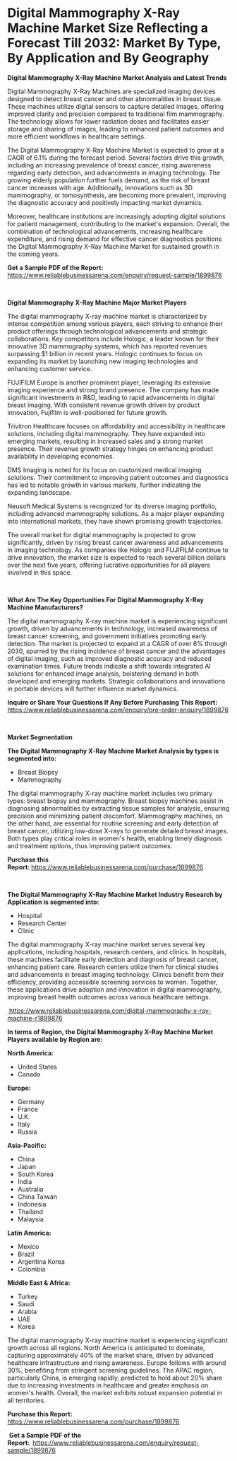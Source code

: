 <p><h1>Digital Mammography X-Ray Machine Market Size Reflecting a Forecast Till 2032: Market By Type, By Application and By Geography</h1></p><p><strong>Digital Mammography X-Ray Machine Market Analysis and Latest Trends</strong></p>
<p><p>Digital Mammography X-Ray Machines are specialized imaging devices designed to detect breast cancer and other abnormalities in breast tissue. These machines utilize digital sensors to capture detailed images, offering improved clarity and precision compared to traditional film mammography. The technology allows for lower radiation doses and facilitates easier storage and sharing of images, leading to enhanced patient outcomes and more efficient workflows in healthcare settings.</p><p>The Digital Mammography X-Ray Machine Market is expected to grow at a CAGR of 6.1% during the forecast period. Several factors drive this growth, including an increasing prevalence of breast cancer, rising awareness regarding early detection, and advancements in imaging technology. The growing elderly population further fuels demand, as the risk of breast cancer increases with age. Additionally, innovations such as 3D mammography, or tomosynthesis, are becoming more prevalent, improving the diagnostic accuracy and positively impacting market dynamics. </p><p>Moreover, healthcare institutions are increasingly adopting digital solutions for patient management, contributing to the market's expansion. Overall, the combination of technological advancements, increasing healthcare expenditure, and rising demand for effective cancer diagnostics positions the Digital Mammography X-Ray Machine Market for sustained growth in the coming years.</p></p>
<p><strong>Get a Sample PDF of the Report:&nbsp;</strong> <a href="https://www.reliablebusinessarena.com/enquiry/request-sample/1899876?utm_campaign=3520&utm_medium=2&utm_source=Github&utm_content=ia&utm_term=16042025&utm_id=digital-mammography-x-ray-machine">https://www.reliablebusinessarena.com/enquiry/request-sample/1899876</a></p>
<p>&nbsp;</p>
<p><strong>Digital Mammography X-Ray Machine Major Market Players</strong></p>
<p><p>The digital mammography X-ray machine market is characterized by intense competition among various players, each striving to enhance their product offerings through technological advancements and strategic collaborations. Key competitors include Hologic, a leader known for their innovative 3D mammography systems, which has reported revenues surpassing $1 billion in recent years. Hologic continues to focus on expanding its market by launching new imaging technologies and enhancing customer service.</p><p>FUJIFILM Europe is another prominent player, leveraging its extensive imaging experience and strong brand presence. The company has made significant investments in R&D, leading to rapid advancements in digital breast imaging. With consistent revenue growth driven by product innovation, Fujifilm is well-positioned for future growth.</p><p>Trivitron Healthcare focuses on affordability and accessibility in healthcare solutions, including digital mammography. They have expanded into emerging markets, resulting in increased sales and a strong market presence. Their revenue growth strategy hinges on enhancing product availability in developing economies.</p><p>DMS Imaging is noted for its focus on customized medical imaging solutions. Their commitment to improving patient outcomes and diagnostics has led to notable growth in various markets, further indicating the expanding landscape.</p><p>Neusoft Medical Systems is recognized for its diverse imaging portfolio, including advanced mammography solutions. As a major player expanding into international markets, they have shown promising growth trajectories.</p><p>The overall market for digital mammography is projected to grow significantly, driven by rising breast cancer awareness and advancements in imaging technology. As companies like Hologic and FUJIFILM continue to drive innovation, the market size is expected to reach several billion dollars over the next five years, offering lucrative opportunities for all players involved in this space.</p></p>
<p>&nbsp;</p>
<p><strong>What Are The Key Opportunities For Digital Mammography X-Ray Machine Manufacturers?</strong></p>
<p><p>The digital mammography X-ray machine market is experiencing significant growth, driven by advancements in technology, increased awareness of breast cancer screening, and government initiatives promoting early detection. The market is projected to expand at a CAGR of over 6% through 2030, spurred by the rising incidence of breast cancer and the advantages of digital imaging, such as improved diagnostic accuracy and reduced examination times. Future trends indicate a shift towards integrated AI solutions for enhanced image analysis, bolstering demand in both developed and emerging markets. Strategic collaborations and innovations in portable devices will further influence market dynamics.</p></p>
<p><strong>Inquire or Share Your Questions If Any Before Purchasing This Report:</strong> <a href="https://www.reliablebusinessarena.com/enquiry/pre-order-enquiry/1899876?utm_campaign=3520&utm_medium=2&utm_source=Github&utm_content=ia&utm_term=16042025&utm_id=digital-mammography-x-ray-machine">https://www.reliablebusinessarena.com/enquiry/pre-order-enquiry/1899876</a></p>
<p>&nbsp;</p>
<p><strong>Market Segmentation</strong></p>
<p><strong>The Digital Mammography X-Ray Machine Market Analysis by types is segmented into:</strong></p>
<p><ul><li>Breast Biopsy</li><li>Mammography</li></ul></p>
<p><p>The digital mammography X-ray machine market includes two primary types: breast biopsy and mammography. Breast biopsy machines assist in diagnosing abnormalities by extracting tissue samples for analysis, ensuring precision and minimizing patient discomfort. Mammography machines, on the other hand, are essential for routine screening and early detection of breast cancer, utilizing low-dose X-rays to generate detailed breast images. Both types play critical roles in women's health, enabling timely diagnosis and treatment options, thus improving patient outcomes.</p></p>
<p><strong>Purchase this Report:&nbsp;</strong><a href="https://www.reliablebusinessarena.com/purchase/1899876?utm_campaign=3520&utm_medium=2&utm_source=Github&utm_content=ia&utm_term=16042025&utm_id=digital-mammography-x-ray-machine">https://www.reliablebusinessarena.com/purchase/1899876</a></p>
<p>&nbsp;</p>
<p><strong>The Digital Mammography X-Ray Machine Market Industry Research by Application is segmented into:</strong></p>
<p><ul><li>Hospital</li><li>Research Center</li><li>Clinic</li></ul></p>
<p><p>The digital mammography X-ray machine market serves several key applications, including hospitals, research centers, and clinics. In hospitals, these machines facilitate early detection and diagnosis of breast cancer, enhancing patient care. Research centers utilize them for clinical studies and advancements in breast imaging technology. Clinics benefit from their efficiency, providing accessible screening services to women. Together, these applications drive adoption and innovation in digital mammography, improving breast health outcomes across various healthcare settings.</p></p>
<p><a href="https://www.reliablebusinessarena.com/digital-mammography-x-ray-machine-r1899876?utm_campaign=3520&utm_medium=2&utm_source=Github&utm_content=ia&utm_term=16042025&utm_id=digital-mammography-x-ray-machine">&nbsp;https://www.reliablebusinessarena.com/digital-mammography-x-ray-machine-r1899876</a></p>
<p><strong>In terms of Region, the Digital Mammography X-Ray Machine Market Players available by Region are:</strong></p>
<p>
    <p> <strong> North America: </strong>
        <ul>
            <li>United States</li>
            <li>Canada</li>
        </ul>
        </p> 
    <p> <strong> Europe: </strong>
        <ul>
            <li>Germany</li>
            <li>France</li>
            <li>U.K.</li>
            <li>Italy</li>
            <li>Russia</li>
        </ul>
        </p> 
    <p> <strong> Asia-Pacific: </strong>
        <ul>
            <li>China</li>
            <li>Japan</li>
            <li>South Korea</li>
            <li>India</li>
            <li>Australia</li>
            <li>China Taiwan</li>
            <li>Indonesia</li>
            <li>Thailand</li>
            <li>Malaysia</li>
        </ul>
        </p> 
    <p> <strong> Latin America: </strong>
        <ul>
            <li>Mexico</li>
            <li>Brazil</li>
            <li>Argentina Korea</li>
            <li>Colombia</li>
        </ul>
        </p> 
    <p> <strong> Middle East & Africa: </strong>
        <ul>
            <li>Turkey</li>
            <li>Saudi</li>
            <li>Arabia</li>
            <li>UAE</li>
            <li>Korea</li>
        </ul>
    </p>
    </p>
<p><p>The digital mammography X-ray machine market is experiencing significant growth across all regions. North America is anticipated to dominate, capturing approximately 40% of the market share, driven by advanced healthcare infrastructure and rising awareness. Europe follows with around 30%, benefiting from stringent screening guidelines. The APAC region, particularly China, is emerging rapidly, predicted to hold about 20% share due to increasing investments in healthcare and greater emphasis on women's health. Overall, the market exhibits robust expansion potential in all territories.</p></p>
<p><strong>Purchase this Report: </strong><a href="https://www.reliablebusinessarena.com/purchase/1899876?utm_campaign=3520&utm_medium=2&utm_source=Github&utm_content=ia&utm_term=16042025&utm_id=digital-mammography-x-ray-machine">https://www.reliablebusinessarena.com/purchase/1899876</a></p>
<p>&nbsp;<strong>Get a Sample PDF of the Report:&nbsp;&nbsp;</strong><a href="https://www.reliablebusinessarena.com/enquiry/request-sample/1899876?utm_campaign=3520&utm_medium=2&utm_source=Github&utm_content=ia&utm_term=16042025&utm_id=digital-mammography-x-ray-machine">https://www.reliablebusinessarena.com/enquiry/request-sample/1899876</a></p>
<p><strong></strong></p>
<p><p></p><p></p><p></p></p>